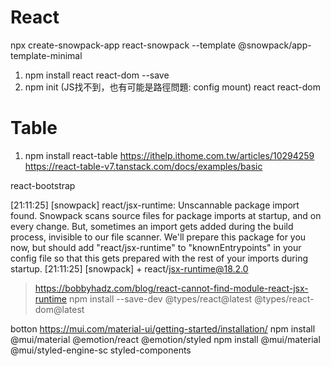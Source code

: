 # React

npx create-snowpack-app react-snowpack --template @snowpack/app-template-minimal

1. npm install react react-dom --save
2. npm init (JS找不到，也有可能是路徑問題: config mount)
    react
    react-dom

# Table
1. npm install react-table
https://ithelp.ithome.com.tw/articles/10294259
https://react-table-v7.tanstack.com/docs/examples/basic 

react-bootstrap


[21:11:25] [snowpack] react/jsx-runtime: Unscannable package import found.
Snowpack scans source files for package imports at startup, and on every change.
But, sometimes an import gets added during the build process, invisible to our file scanner.
We'll prepare this package for you now, but should add "react/jsx-runtime" to "knownEntrypoints"
in your config file so that this gets prepared with the rest of your imports during startup.
[21:11:25] [snowpack] + react/jsx-runtime@18.2.0
> https://bobbyhadz.com/blog/react-cannot-find-module-react-jsx-runtime 
npm install --save-dev @types/react@latest @types/react-dom@latest

botton
https://mui.com/material-ui/getting-started/installation/ 
npm install @mui/material @emotion/react @emotion/styled
npm install @mui/material @mui/styled-engine-sc styled-components
